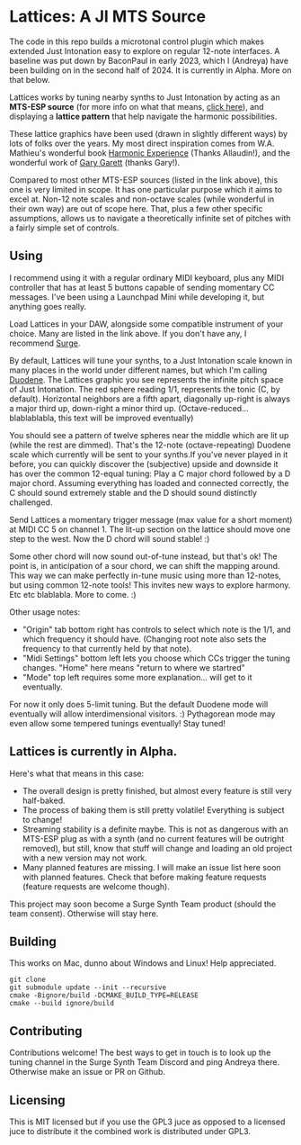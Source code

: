# Lattices: A JI MTS Source


The code in this repo builds a microtonal control plugin which makes extended Just Intonation easy to explore on regular 12-note interfaces. A baseline was put down by BaconPaul in early 2023, which I (Andreya) have been building on in the second half of 2024. It is currently in Alpha. More on that below.


Lattices works by tuning nearby synths to Just Intonation by acting as an **MTS-ESP source** (for more info on what that means, [click here](https://surge-synthesizer.github.io/tuning-guide/#mts-esp)), and displaying a **lattice pattern** that help navigate the harmonic possibilities. 

These lattice graphics have been used (drawn in slightly different ways) by lots of folks over the years. My most direct inspiration comes from W.A. Mathieu's wonderful book [Harmonic Experience](https://www.innertraditions.com/books/harmonic-experience) (Thanks Allaudin!), and the wonderful work of [Gary Garett](https://www.youtube.com/watch?v=jA1C9VFqJKo) (thanks Gary!). 

Compared to most other MTS-ESP sources (listed in the link above), this one is very limited in scope. It has one particular purpose which it aims to excel at. Non-12 note scales and non-octave scales (while wonderful in their own way) are out of scope here. That, plus a few other specific assumptions, allows us to navigate a theoretically infinite set of pitches with a fairly simple set of controls. 

## Using

I recommend using it with a regular ordinary MIDI keyboard, plus any MIDI controller that has at least 5 buttons capable of sending momentary CC messages. I've been using a Launchpad Mini while developing it, but anything goes really. 

Load Lattices in your DAW, alongside some compatible instrument of your choice. Many are listed in the link above. If you don't have any, I recommend [Surge](https://surge-synthesizer.github.io/).

By default, Lattices will tune your synths, to a Just Intonation scale known in many places in the world under different names, but which I'm calling [Duodene]( http://www.tonalsoft.com/enc/d/duodene.aspx). 
The Lattices graphic you see represents the infinite pitch space of Just Intonation. The red sphere reading 1/1, represents the tonic (C, by default). Horizontal neighbors are a fifth apart, diagonally up-right is always a major third up, down-right a minor third up. (Octave-reduced... blablablabla, this text will be improved eventually)

You should see a pattern of twelve spheres near the middle which are lit up (while the rest are dimmed). That's the 12-note (octave-repeating) Duodene scale which currently will be sent to your synths.If you've never played in it before, you can quickly discover the (subjective) upside and downside it has over the common 12-equal tuning: Play a C major chord followed by a D major chord. Assuming everything has loaded and connected correctly, the C should sound extremely stable and the D should sound distinctly challenged. 

Send Lattices a momentary trigger message (max value for a short moment) at MIDI CC 5 on channel 1. The lit-up section on the lattice should move one step to the west. Now the D chord will sound stable! :) 

Some other chord will now sound out-of-tune instead, but that's ok! The point is, in anticipation of a sour chord, we can shift the mapping around. This way we can make perfectly in-tune music using more than 12-notes, but using common 12-note tools! This invites new ways to explore harmony. Etc etc blablabla. More to come. :) 

Other usage notes: 

-  "Origin" tab bottom right has controls to select which note is the 1/1, and which frequency it should have. (Changing root note also sets the frequency to that currently held by that note). 
-  "Midi Settings" bottom left lets you choose which CCs trigger the tuning changes. "Home" here means "return to where we startred"
- "Mode" top left requires some more explanation... will get to it eventually.

For now it only does 5-limit tuning. But the default Duodene mode will eventually will allow interdimensional visitors. :) Pythagorean mode may even allow some tempered tunings eventually! Stay tuned! 


## Lattices is currently in Alpha. 
Here's what that means in this case: 

- The overall design is pretty finished, but almost every feature is still very half-baked. 
- The process of baking them is still pretty volatile! Everything is subject to change! 
- Streaming stability is a definite maybe. This is not as dangerous with an MTS-ESP plug as with a synth (and no current features will be outright removed), but still, know that stuff will change and loading an old project with a new version may not work.
- Many planned features are missing. I will make an issue list here soon with planned features. Check that before making feature requests (feature requests are welcome though). 

This project may soon become a Surge Synth Team product (should the team consent). Otherwise will stay here. 

## Building

This works on Mac, dunno about Windows and Linux! Help appreciated.

```
git clone
git submodule update --init --recursive
cmake -Bignore/build -DCMAKE_BUILD_TYPE=RELEASE
cmake --build ignore/build
```

## Contributing

Contributions welcome! The best ways to get in touch is to look up the tuning channel in the Surge Synth Team Discord and ping Andreya there. Otherwise make an issue or PR on Github.

## Licensing

This is MIT licensed but if you use the GPL3 juce as opposed to a licensed juce to distribute it
the combined work is distributed under GPL3.

